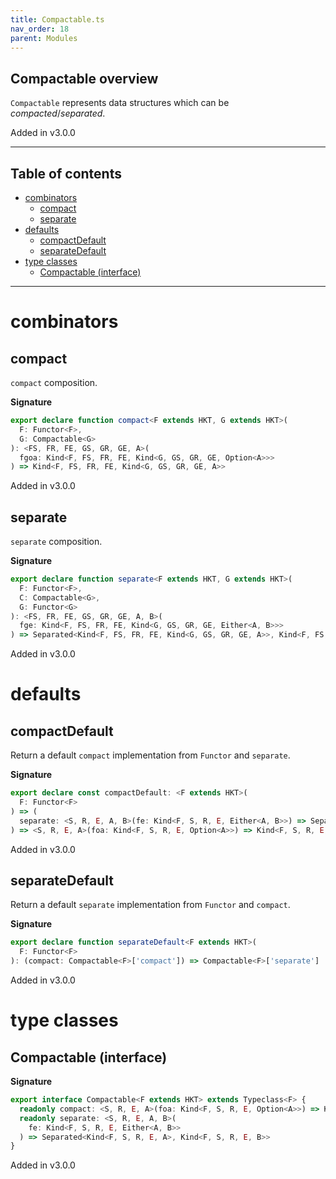```yaml
---
title: Compactable.ts
nav_order: 18
parent: Modules
---
```


## Compactable overview

`Compactable` represents data structures which can be _compacted_/_separated_.

Added in v3.0.0

---

<h2 class="text-delta">Table of contents</h2>

- [combinators](#combinators)
  - [compact](#compact)
  - [separate](#separate)
- [defaults](#defaults)
  - [compactDefault](#compactdefault)
  - [separateDefault](#separatedefault)
- [type classes](#type-classes)
  - [Compactable (interface)](#compactable-interface)

---

# combinators

## compact

`compact` composition.

**Signature**

```ts
export declare function compact<F extends HKT, G extends HKT>(
  F: Functor<F>,
  G: Compactable<G>
): <FS, FR, FE, GS, GR, GE, A>(
  fgoa: Kind<F, FS, FR, FE, Kind<G, GS, GR, GE, Option<A>>>
) => Kind<F, FS, FR, FE, Kind<G, GS, GR, GE, A>>
```

Added in v3.0.0

## separate

`separate` composition.

**Signature**

```ts
export declare function separate<F extends HKT, G extends HKT>(
  F: Functor<F>,
  C: Compactable<G>,
  G: Functor<G>
): <FS, FR, FE, GS, GR, GE, A, B>(
  fge: Kind<F, FS, FR, FE, Kind<G, GS, GR, GE, Either<A, B>>>
) => Separated<Kind<F, FS, FR, FE, Kind<G, GS, GR, GE, A>>, Kind<F, FS, FR, FE, Kind<G, GS, GR, GE, B>>>
```

Added in v3.0.0

# defaults

## compactDefault

Return a default `compact` implementation from `Functor` and `separate`.

**Signature**

```ts
export declare const compactDefault: <F extends HKT>(
  F: Functor<F>
) => (
  separate: <S, R, E, A, B>(fe: Kind<F, S, R, E, Either<A, B>>) => Separated<Kind<F, S, R, E, A>, Kind<F, S, R, E, B>>
) => <S, R, E, A>(foa: Kind<F, S, R, E, Option<A>>) => Kind<F, S, R, E, A>
```

Added in v3.0.0

## separateDefault

Return a default `separate` implementation from `Functor` and `compact`.

**Signature**

```ts
export declare function separateDefault<F extends HKT>(
  F: Functor<F>
): (compact: Compactable<F>['compact']) => Compactable<F>['separate']
```

Added in v3.0.0

# type classes

## Compactable (interface)

**Signature**

```ts
export interface Compactable<F extends HKT> extends Typeclass<F> {
  readonly compact: <S, R, E, A>(foa: Kind<F, S, R, E, Option<A>>) => Kind<F, S, R, E, A>
  readonly separate: <S, R, E, A, B>(
    fe: Kind<F, S, R, E, Either<A, B>>
  ) => Separated<Kind<F, S, R, E, A>, Kind<F, S, R, E, B>>
}
```

Added in v3.0.0
